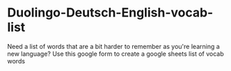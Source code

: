 # Duolingo-Deutsch-English-vocab-list
Need a list of words that are a bit harder to remember as you're learning a new language?  Use this google form to create a google sheets list of vocab words
